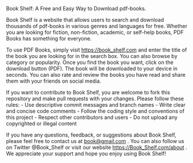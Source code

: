 Book Shelf: A Free and Easy Way to Download pdf-books.

Book Shelf is a website that allows users to search and download thousands of pdf-books in various genres and languages for free. Whether you are looking for fiction, non-fiction, academic, or self-help books, PDF Books has something for everyone.

<!--How to use website-->
To use PDF Books, simply visit https://book_shelf.com and enter the title of the book you are looking for in the search box. You can also browse by category or popularity. Once you find the book you want, click on the download button (PDF). The book will be downloaded to your device in seconds. You can also rate and review the books you have read and share them with your friends on social media.


<!--How to contribute to the project-->
If you want to contribute to Book Shelf, you are welcome to fork this repository and make pull requests with your changes. Please follow these rules: - Use descriptive commit messages and branch names - Write clear and concise code comments - Follow the coding style and conventions of this project - Respect other contributors and users - Do not upload any copyrighted or illegal content


<!--how to contact with our team-->
If you have any questions, feedback, or suggestions about Book Shelf, please feel free to contact us at book@gmail.com . You can also follow us on Twitter @Book_Shelf or visit our website https://Book_Shelf.com/about . We appreciate your support and hope you enjoy using Book Shelf!